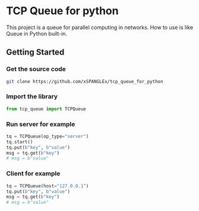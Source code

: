 # TCP Queue for python 
This project is a queue for parallel computing in networks.
How to use is like Queue in Python built-in.

## Getting Started

### Get the source code
```bash
git clone https://github.com/xSPANGLEx/tcp_queue_for_python
```

### Import the library 

```python
from tcp_queue import TCPQueue
```

### Run server for example

```python
tq = TCPQueue(op_type="server")
tq.start()
tq.put(b"key", b"value")
msg = tq.get(b"key")
# msg = b"value"
```

### Client for example 

```python
tq = TCPQueue(host="127.0.0.1")
tq.put(b"key", b"value")
msg = tq.get(b"key")
# msg = b"value"
```
